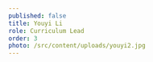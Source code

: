 ```yaml
---
published: false
title: Youyi Li
role: Curriculum Lead
order: 3
photo: /src/content/uploads/youyi2.jpg
---
```

